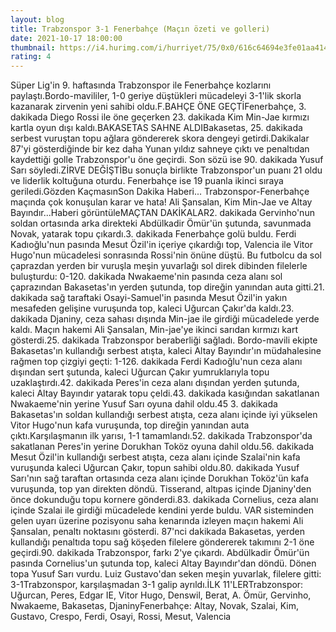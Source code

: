 ```yaml
--- 
layout: blog
title: Trabzonspor 3-1 Fenerbahçe (Maçın özeti ve golleri)
date: 2021-10-17 18:00:00
thumbnail: https://i4.hurimg.com/i/hurriyet/75/0x0/616c64694e3fe01aa414d7d5.jpg
rating: 4
---
```

Süper Lig'in 9. haftasında Trabzonspor ile Fenerbahçe kozlarını paylaştı.Bordo-mavililer, 1-0 geriye düştükleri mücadeleyi 3-1'lik skorla kazanarak zirvenin yeni sahibi oldu.F.BAHÇE ÖNE GEÇTİFenerbahçe, 3. dakikada Diego Rossi ile öne geçerken 23. dakikada Kim Min-Jae kırmızı kartla oyun dışı kaldı.BAKASETAS SAHNE ALDIBakasetas, 25. dakikada serbest vuruştan topu ağlara göndererek skora dengeyi getirdi.Dakikalar 87'yi gösterdiğinde bir kez daha Yunan yıldız sahneye çıktı ve penaltıdan kaydettiği golle Trabzonspor'u öne geçirdi. Son sözü ise 90. dakikada Yusuf Sarı söyledi.ZİRVE DEĞİŞTİBu sonuçla birlikte Trabzonspor'un puanı 21 oldu ve liderlik koltuğuna oturdu. Fenerbahçe ise 19 puanla ikinci sıraya geriledi.Gözden KaçmasınSon Dakika Haberi... Trabzonspor-Fenerbahçe maçında çok konuşulan karar ve hata! Ali Şansalan, Kim Min-Jae ve Altay Bayındır...Haberi görüntüleMAÇTAN DAKİKALAR2. dakikada Gervinho'nun soldan ortasında arka direkteki Abdülkadir Ömür'ün şutunda, savunmada Novak, yatarak topu çıkardı.3. dakikada Fenerbahçe golü buldu. Ferdi Kadıoğlu'nun pasında Mesut Özil'in içeriye çıkardığı top, Valencia ile Vitor Hugo'nun mücadelesi sonrasında Rossi'nin önüne düştü. Bu futbolcu da sol çaprazdan yerden bir vuruşla meşin yuvarlağı sol direk dibinden filelerle buluşturdu: 0-120. dakikada Nwakaeme'nin pasında ceza alanı sol çaprazından Bakasetas'ın yerden şutunda, top direğin yanından auta gitti.21. dakikada sağ taraftaki Osayi-Samuel'in pasında Mesut Özil'in yakın mesafeden gelişine vuruşunda top, kaleci Uğurcan Çakır'da kaldı.23. dakikada Djaniny, ceza sahası dışında Min-jae ile girdiği mücadelede yerde kaldı. Maçın hakemi Ali Şansalan, Min-jae'ye ikinci sarıdan kırmızı kart gösterdi.25. dakikada Trabzonspor beraberliği sağladı. Bordo-mavili ekipte Bakasetas'ın kullandığı serbest atışta, kaleci Altay Bayındır'ın müdahalesine rağmen top çizgiyi geçti: 1-126. dakikada Ferdi Kadıoğlu'nun ceza alanı dışından sert şutunda, kaleci Uğurcan Çakır yumruklarıyla topu uzaklaştırdı.42. dakikada Peres'in ceza alanı dışından yerden şutunda, kaleci Altay Bayındır yatarak topu çeldi.43. dakikada kasığından sakatlanan Nwakaeme'nin yerine Yusuf Sarı oyuna dahil oldu.45 3. dakikada Bakasetas'ın soldan kullandığı serbest atışta, ceza alanı içinde iyi yükselen Vitor Hugo'nun kafa vuruşunda, top direğin yanından auta çıktı.Karşılaşmanın ilk yarısı, 1-1 tamamlandı.52. dakikada Trabzonspor'da sakatlanan Peres'in yerine Dorukhan Toköz oyuna dahil oldu.56. dakikada Mesut Özil'in kullandığı serbest atışta, ceza alanı içinde Szalai'nin kafa vuruşunda kaleci Uğurcan Çakır, topun sahibi oldu.80. dakikada Yusuf Sarı'nın sağ taraftan ortasında ceza alanı içinde Dorukhan Toköz'ün kafa vuruşunda, top yan direkten döndü. Tisserand, altıpas içinde Djaniny'den önce dokunduğu topu kornere gönderdi.83. dakikada Cornelius, ceza alanı içinde Szalai ile girdiği mücadelede kendini yerde buldu. VAR sisteminden gelen uyarı üzerine pozisyonu saha kenarında izleyen maçın hakemi Ali Şansalan, penaltı noktasını gösterdi. 87'nci dakikada Bakasetas, yerden kullandığı penaltıda topu sağ köşeden filelere göndererek takımını 2-1 öne geçirdi.90. dakikada Trabzonspor, farkı 2'ye çıkardı. Abdülkadir Ömür'ün pasında Cornelius'un şutunda top, kaleci Altay Bayındır'dan döndü. Dönen topa Yusuf Sarı vurdu. Luiz Gustavo'dan seken meşin yuvarlak, filelere gitti: 3-1Trabzonspor, karşılaşmadan 3-1 galip ayrıldı.İLK 11'LERTrabzonspor: Uğurcan, Peres, Edgar IE, Vitor Hugo, Denswil, Berat, A. Ömür, Gervinho, Nwakaeme, Bakasetas, DjaninyFenerbahçe: Altay, Novak, Szalai, Kim, Gustavo, Crespo, Ferdi, Osayi, Rossi, Mesut, Valencia 